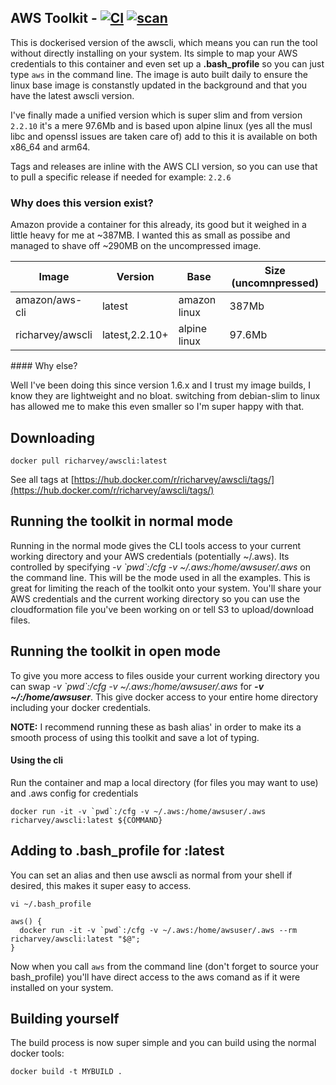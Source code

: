 ## AWS Toolkit  -  [![CI](https://github.com/WAOptics/aws-docker-toolkit/actions/workflows/main.yml/badge.svg?branch=main)](https://github.com/WAOptics/aws-docker-toolkit/actions/workflows/main.yml) [![scan](https://github.com/WAOptics/aws-docker-toolkit/actions/workflows/trivy-analysis.yml/badge.svg?branch=main)](https://github.com/WAOptics/aws-docker-toolkit/actions/workflows/trivy-analysis.yml)

This is dockerised version of the awscli, which means you can run the tool without directly installing on your system. Its simple to map your AWS credentials to this container and even set up a __.bash_profile__ so you can just type ```aws``` in the command line. The image is auto built daily to ensure the linux base image is constanstly updated in the background and that you have the latest awscli version.

I've finally made a unified version which is super slim and from version ```2.2.10``` it's a mere 97.6Mb and is based upon alpine linux (yes all the musl libc and openssl issues are taken care of) add to this it is available on both x86_64 and arm64.

Tags and releases are inline with the AWS CLI version, so you can use that to pull a specific release if needed for example: ```2.2.6```

### Why does this version exist?

Amazon provide a container for this already, its good but it weighed in a little heavy for me at ~387MB. I wanted this as small as possibe and managed to shave off ~290MB on the uncompressed image.

|Image                | Version         | Base         | Size (uncomnpressed) |
|---------------------|-----------------|--------------|----------------------|
| amazon/aws-cli      | latest          | amazon linux | 387Mb                |
| richarvey/awscli    | latest,2.2.10+  | alpine linux | 97.6Mb               |        

#### Why else?

Well I've been doing this since version 1.6.x and I trust my image builds, I know they are lightweight and no bloat. switching from debian-slim to linux has allowed me to make this even smaller so I'm super happy with that. 

## Downloading

```
docker pull richarvey/awscli:latest
```

See all tags at [https://hub.docker.com/r/richarvey/awscli/tags/](https://hub.docker.com/r/richarvey/awscli/tags/)

## Running the toolkit in normal mode
Running in the normal mode gives the CLI tools access to your current working directory and your AWS credentials (potentially ~/.aws). Its controlled by specifying _-v \`pwd\`:/cfg -v ~/.aws:/home/awsuser/.aws_ on the command line. This will be the mode used in all the examples. This is great for limiting the reach of the toolkit onto your system. You'll share your AWS credentials and the current working directory so you can use the cloudformation file you've been working on or tell S3 to upload/download files.

## Running the toolkit in open mode
To give you more access to files ouside your current working directory you can swap _-v \`pwd\`:/cfg -v ~/.aws:/home/awsuser/.aws_ for ___-v ~/:/home/awsuser___. This give docker access to your entire home directory including your docker credentials.

__NOTE:__ I recommend running these as bash alias' in order to make its a smooth process of using this toolkit and save a lot of typing.

#### Using the cli

Run the container and map a local directory (for files you may want to use) and .aws config for credentials

```
docker run -it -v `pwd`:/cfg -v ~/.aws:/home/awsuser/.aws richarvey/awscli:latest ${COMMAND}
```

## Adding to .bash_profile for :latest

You can set an alias and then use awscli as normal from your shell if desired, this makes it super easy to access.

```
vi ~/.bash_profile
```

```
aws() {
  docker run -it -v `pwd`:/cfg -v ~/.aws:/home/awsuser/.aws --rm richarvey/awscli:latest "$@";
}
```

Now when you call ```aws``` from the command line (don't forget to source your bash_profile) you'll have direct access to the aws comand as if it were installed on your system. 

## Building yourself

The build process is now super simple and you can build using the normal docker tools:

```
docker build -t MYBUILD .
```